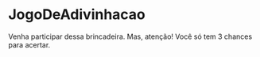 # JogoDeAdivinhacao
Venha participar dessa brincadeira. 
Mas, atenção! Você só tem 3 chances para acertar.
